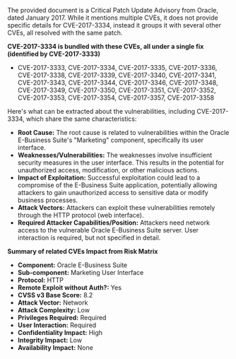 The provided document is a Critical Patch Update Advisory from Oracle, dated January 2017. While it mentions multiple CVEs, it does not provide specific details for CVE-2017-3334, instead it groups it with several other CVEs, all resolved with the same patch.

**CVE-2017-3334 is bundled with these CVEs, all under a single fix (identified by CVE-2017-3333)**

*   CVE-2017-3333, CVE-2017-3334, CVE-2017-3335, CVE-2017-3336, CVE-2017-3338, CVE-2017-3339, CVE-2017-3340, CVE-2017-3341, CVE-2017-3343, CVE-2017-3344, CVE-2017-3346, CVE-2017-3348, CVE-2017-3349, CVE-2017-3350, CVE-2017-3351, CVE-2017-3352, CVE-2017-3353, CVE-2017-3354, CVE-2017-3357, CVE-2017-3358

Here's what can be extracted about the vulnerabilities, including CVE-2017-3334, which share the same characteristics:

*   **Root Cause:** The root cause is related to vulnerabilities within the Oracle E-Business Suite's "Marketing" component, specifically its user interface.
*   **Weaknesses/Vulnerabilities:** The weaknesses involve insufficient security measures in the user interface. This results in the potential for unauthorized access, modification, or other malicious actions.
*   **Impact of Exploitation:** Successful exploitation could lead to a compromise of the E-Business Suite application, potentially allowing attackers to gain unauthorized access to sensitive data or modify business processes.
*  **Attack Vectors:** Attackers can exploit these vulnerabilities remotely through the HTTP protocol (web interface).
*   **Required Attacker Capabilities/Position:** Attackers need network access to the vulnerable Oracle E-Business Suite server. User interaction is required, but not specified in detail.

**Summary of related CVEs Impact from Risk Matrix**
* **Component:** Oracle E-Business Suite
* **Sub-component:** Marketing User Interface
* **Protocol:** HTTP
* **Remote Exploit without Auth?:** Yes
* **CVSS v3 Base Score:** 8.2
* **Attack Vector:** Network
* **Attack Complexity:** Low
* **Privileges Required:** Required
* **User Interaction:** Required
* **Confidentiality Impact:** High
* **Integrity Impact:** Low
* **Availability Impact:** None
